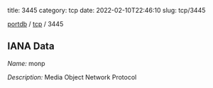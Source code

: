title: 3445
category: tcp
date: 2022-02-10T22:46:10
slug: tcp/3445

[portdb](/) / [tcp](/category/tcp.html) / 3445


## IANA Data

_Name:_ monp

_Description:_ Media Object Network Protocol

